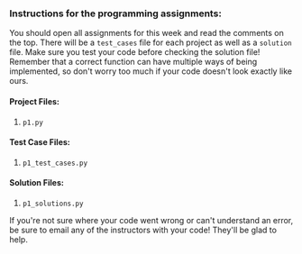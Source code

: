 ### Instructions for the programming assignments:
You should open all assignments for this week and read the comments on the top. There will be a `test_cases` file for each project as well as a `solution` file. Make sure you test your code before checking the solution file! Remember that a correct function can have multiple ways of being implemented, so don't worry too much if your code doesn't look exactly like ours.

#### Project Files:
1. `p1.py`

#### Test Case Files:
1. `p1_test_cases.py`

#### Solution Files:
1. `p1_solutions.py`

If you're not sure where your code went wrong or can't understand an error, be sure to email any of the instructors with your code! They'll be glad to help.